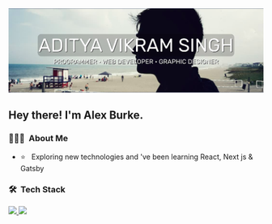 <img src="https://raw.githubusercontent.com/AVS1508/AVS1508/master/assets/Aditya%20Vikram%20Singh%20Banner.png">

<h2> Hey there! I'm Alex Burke.</h2>

<h3> 👨🏻‍💻 &nbsp;About Me </h3>

- ⭐️ &nbsp; Exploring new technologies and 've been learning React, Next js & Gatsby

<h3> 🛠 &nbsp;Tech Stack</h3>

<a href="https://github.com/AVS1508">
  <img height="180em" src="https://github-readme-stats.vercel.app/api?username=manitu85&show_icons=true" />
  <img height="180em" src="https://github-readme-stats.vercel.app/api/top-langs/?username=manitu85&layout=compact" />
</a>


